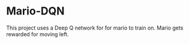 # Mario-DQN
This project uses a Deep Q network for for mario to train on. Mario gets rewarded for moving left.
